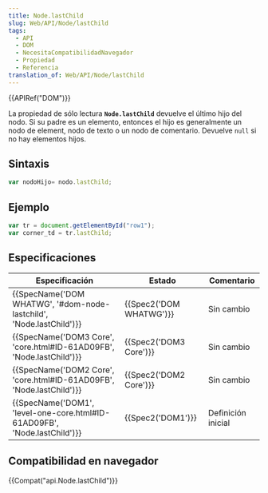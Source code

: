 ```yaml
---
title: Node.lastChild
slug: Web/API/Node/lastChild
tags:
  - API
  - DOM
  - NecesitaCompatibilidadNavegador
  - Propiedad
  - Referencia
translation_of: Web/API/Node/lastChild
---
```

{{APIRef("DOM")}}

La propiedad de sólo lectura **`Node.lastChild`** devuelve el último hijo del nodo. Si su padre es un elemento, entonces el hijo es generalmente un nodo de element, nodo de texto o un nodo de comentario. Devuelve `null` si no hay elementos hijos.

## Sintaxis

```js
var nodoHijo= nodo.lastChild;
```

## Ejemplo

```js
var tr = document.getElementById("row1");
var corner_td = tr.lastChild;
```

## Especificaciones

| Especificación                                                                                   | Estado                           | Comentario         |
| ------------------------------------------------------------------------------------------------ | -------------------------------- | ------------------ |
| {{SpecName('DOM WHATWG', '#dom-node-lastchild', 'Node.lastChild')}}         | {{Spec2('DOM WHATWG')}} | Sin cambio         |
| {{SpecName('DOM3 Core', 'core.html#ID-61AD09FB', 'Node.lastChild')}}     | {{Spec2('DOM3 Core')}}     | Sin cambio         |
| {{SpecName('DOM2 Core', 'core.html#ID-61AD09FB', 'Node.lastChild')}}     | {{Spec2('DOM2 Core')}}     | Sin cambio         |
| {{SpecName('DOM1', 'level-one-core.html#ID-61AD09FB', 'Node.lastChild')}} | {{Spec2('DOM1')}}         | Definición inicial |

## Compatibilidad en navegador

{{Compat("api.Node.lastChild")}}
